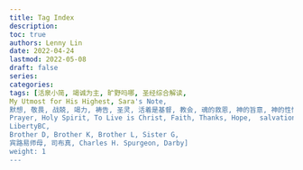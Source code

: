 ```yaml
---
title: Tag Index
description:
toc: true
authors: Lenny Lin
date: 2022-04-24
lastmod: 2022-05-08
draft: false
series: 
categories: 
tags: [活泉小简, 竭诚为主, 旷野吗哪, 圣经综合解读,   
My Utmost for His Highest, Sara's Note,   
默想, 敬畏, 战兢, 竭力, 祷告, 圣灵, 活着是基督, 教会, 魂的救恩, 神的旨意, 神的性情, 神的怒气, 寻求, 内心世界, 祷告, 日记, 律法, 家谱, 等候, 赞美, 在神凡事都能, 耶和华的名, 末世, 信心, 灵魂, 得救, 
Prayer, Holy Spirit, To Live is Christ, Faith, Thanks, Hope,  salvation of soul,    
LibertyBC, 
Brother D, Brother K, Brother L, Sister G, 
宾路易师母, 司布真, Charles H. Spurgeon, Darby]
weight: 1
---
```


